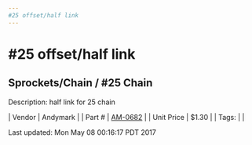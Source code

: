 ```yaml
---
#25 offset/half link
---
```

# #25 offset/half link
## Sprockets/Chain / #25 Chain
Description: 	half link for 25 chain 

| Vendor | Andymark | 
| Part # | [AM-0682](http://www.andymark.com/product-p/am-0682.htm) | 
| Unit Price | $1.30 | 
| Tags: |  | 

Last updated: Mon May 08 00:16:17 PDT 2017
